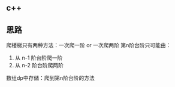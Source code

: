 ## c++

## 思路
爬楼梯只有两种方法：一次爬一阶 or 一次爬两阶
第n阶台阶只可能由：
1. 从 n-1 阶台阶爬一阶
2. 从 n-2 阶台阶爬两阶
 
数组dp中存储：爬到第n阶台阶的方法

